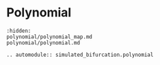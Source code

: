 # Polynomial

```{toctree}
:hidden:
polynomial/polynomial_map.md
polynomial/polynomial.md
```

```{eval-rst}  
.. automodule:: simulated_bifurcation.polynomial
```